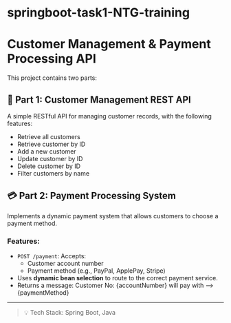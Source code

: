 # springboot-task1-NTG-training

# Customer Management & Payment Processing API

This project contains two parts:

## 📌 Part 1: Customer Management REST API
A simple RESTful API for managing customer records, with the following features:
- Retrieve all customers
- Retrieve customer by ID
- Add a new customer
- Update customer by ID
- Delete customer by ID
- Filter customers by name

## 💳 Part 2: Payment Processing System
Implements a dynamic payment system that allows customers to choose a payment method.

### Features:
- `POST /payment`: Accepts:
  - Customer account number
  - Payment method (e.g., PayPal, ApplePay, Stripe)
- Uses **dynamic bean selection**  to route to the correct payment service.
- Returns a message: Customer No: {accountNumber} will pay with --> {paymentMethod}

---

> 💡 Tech Stack: Spring Boot, Java



